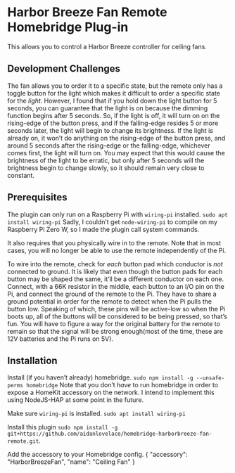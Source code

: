 # Harbor Breeze Fan Remote Homebridge Plug-in
This allows you to control a Harbor Breeze controller for ceiling fans.

## Development Challenges
The fan allows you to order it to a specific state, but the remote only has a toggle button for the light which makes it difficult to order a specific state for the _light_. However, I found that if you hold down the light button for 5 seconds, you can guarantee that the light is on because the dimming function begins after 5 seconds. So, if the light is off, it will turn on on the rising-edge of the button press, and if the falling-edge resides 5 or more seconds later, the light will begin to change its brightness. If the light is already on, it won’t do anything on the rising-edge of the button press, and around 5 seconds after the rising-edge or the falling-edge, whichever comes first, the light will turn on. You may expect that this would cause the brightness of the light to be erratic, but only after 5 seconds will the brightness begin to change slowly, so it should remain very close to constant.

## Prerequisites
The plugin can only run on a Raspberry Pi with `wiring-pi` installed. `sudo apt install wiring-pi` Sadly, I couldn’t get `node-wiring-pi` to compile on my Raspberry Pi Zero W, so I made the plugin call system commands.

It also requires that you physically wire in to the remote. Note that in most cases, you will no longer be able to use the remote independently of the Pi.

To wire into the remote, check for _each_ button pad which conductor is _not_ connected to ground. It is likely that even though the button pads for each button may be shaped the same, it’ll be a different conductor on each one. Connect, with a 66K resistor in the middle, each button to an I/O pin on the Pi, and connect the ground of the remote to the Pi. They have to share a ground potential in order for the remote to detect when the Pi pulls the button low. Speaking of which, these pins will be active-low so when the Pi boots up, all of the buttons will be considered to be being pressed, so that’s fun. You will have to figure a way for the original battery for the remote to remain so that the signal will be strong enough(most of the time, these are 12V batteries and the Pi runs on 5V).


## Installation
Install (if you haven’t already) homebridge. `sudo npm install -g --unsafe-perms homebridge` Note that you don’t _have_ to run homebridge in order to expose a HomeKit accessory on the network. I intend to implement this using NodeJS-HAP at some point in the future.

Make sure `wiring-pi` is installed. `sudo apt install wiring-pi`

Install this plugin `sudo npm install -g git+https://github.com/aidanlovelace/homebridge-harborbreeze-fan-remote.git`.

Add the accessory to your Homebridge config.
	{
      "accessory": "HarborBreezeFan",
      "name": "Ceiling Fan"
    }
